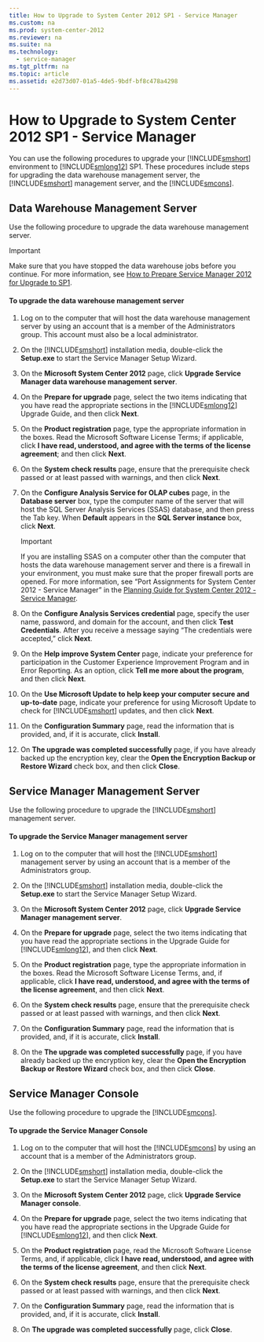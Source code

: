 ```yaml
---
title: How to Upgrade to System Center 2012 SP1 - Service Manager
ms.custom: na
ms.prod: system-center-2012
ms.reviewer: na
ms.suite: na
ms.technology: 
  - service-manager
ms.tgt_pltfrm: na
ms.topic: article
ms.assetid: e2d73d07-01a5-4de5-9bdf-bf8c478a4298
---
```

# How to Upgrade to System Center 2012 SP1 - Service Manager
You can use the following procedures to upgrade your [!INCLUDE[smshort](./Token/smshort_md.md)] environment to [!INCLUDE[smlong12](./Token/smlong12_md.md)] SP1. These procedures include steps for upgrading the data warehouse management server, the [!INCLUDE[smshort](./Token/smshort_md.md)] management server, and the [!INCLUDE[smcons](./Token/smcons_md.md)].

## Data Warehouse Management Server
Use the following procedure to upgrade the data warehouse management server.

> [!IMPORTANT]
> Make sure that you have stopped the data warehouse jobs before you continue. For more information, see [How to Prepare Service Manager 2012 for Upgrade to SP1](./How-to-Prepare-Service-Manager-2012-for-Upgrade-to-SP1.md).

#### To upgrade the data warehouse management server

1.  Log on to the computer that will host the data warehouse management server by using an account that is a member of the Administrators group. This account must also be a local administrator.

2.  On the [!INCLUDE[smshort](./Token/smshort_md.md)] installation media, double\-click the **Setup.exe** to start the Service Manager Setup Wizard.

3.  On the **Microsoft System Center 2012** page, click **Upgrade Service Manager data warehouse management server**.

4.  On the **Prepare for upgrade** page, select the two items indicating that you have read the appropriate sections in the [!INCLUDE[smlong12](./Token/smlong12_md.md)] Upgrade Guide, and then click **Next**.

5.  On the **Product registration** page, type the appropriate information in the boxes. Read the Microsoft Software License Terms; if applicable, click **I have read, understood, and agree with the terms of the license agreement**; and then click **Next**.

6.  On the **System check results** page, ensure that the prerequisite check passed or at least passed with warnings, and then click **Next**.

7.  On the **Configure Analysis Service for OLAP cubes** page, in the **Database server** box, type the computer name of the server that will host the SQL Server Analysis Services \(SSAS\) database, and then press the Tab key. When **Default** appears in the **SQL Server instance** box, click **Next**.

    > [!IMPORTANT]
    > If you are installing SSAS on a computer other than the computer that hosts the data warehouse management server and there is a firewall in your environment, you must make sure that the proper firewall ports are opened. For more information, see “Port Assignments for System Center 2012 \- Service Manager” in the [Planning Guide for System Center 2012 \- Service Manager](http://go.microsoft.com/fwlink/p/?LinkId=209672).

8.  On the **Configure Analysis Services credential** page, specify the user name, password, and domain for the account, and then click **Test Credentials**. After you receive a message saying “The credentials were accepted,” click **Next**.

9. On the **Help improve System Center** page, indicate your preference for participation in the Customer Experience Improvement Program and in Error Reporting. As an option, click **Tell me more about the program**, and then click **Next**.

10. On the **Use Microsoft Update to help keep your computer secure and up\-to\-date** page, indicate your preference for using Microsoft Update to check for [!INCLUDE[smshort](./Token/smshort_md.md)] updates, and then click **Next**.

11. On the **Configuration Summary** page, read the information that is provided, and, if it is accurate, click **Install**.

12. On **The upgrade was completed successfully** page, if you have already backed up the encryption key, clear the **Open the Encryption Backup or Restore Wizard** check box, and then click **Close**.

## Service Manager Management Server
Use the following procedure to upgrade the [!INCLUDE[smshort](./Token/smshort_md.md)] management server.

#### To upgrade the Service Manager management server

1.  Log on to the computer that will host the [!INCLUDE[smshort](./Token/smshort_md.md)] management server by using an account that is a member of the Administrators group.

2.  On the [!INCLUDE[smshort](./Token/smshort_md.md)] installation media, double\-click the **Setup.exe** to start the Service Manager Setup Wizard.

3.  On the **Microsoft System Center 2012** page, click **Upgrade Service Manager management server**.

4.  On the **Prepare for upgrade** page, select the two items indicating that you have read the appropriate sections in the Upgrade Guide for [!INCLUDE[smlong12](./Token/smlong12_md.md)], and then click **Next**.

5.  On the **Product registration** page, type the appropriate information in the boxes. Read the Microsoft Software License Terms, and, if applicable, click **I have read, understood, and agree with the terms of the license agreement**, and then click **Next**.

6.  On the **System check results** page, ensure that the prerequisite check passed or at least passed with warnings, and then click **Next**.

7.  On the **Configuration Summary** page, read the information that is provided, and, if it is accurate, click **Install**.

8.  On the **The upgrade was completed successfully** page, if you have already backed up the encryption key, clear the **Open the Encryption Backup or Restore Wizard** check box, and then click **Close**.

## Service Manager Console
Use the following procedure to upgrade the [!INCLUDE[smcons](./Token/smcons_md.md)].

#### To upgrade the Service Manager Console

1.  Log on to the computer that will host the [!INCLUDE[smcons](./Token/smcons_md.md)] by using an account that is a member of the Administrators group.

2.  On the [!INCLUDE[smshort](./Token/smshort_md.md)] installation media, double\-click the **Setup.exe** to start the Service Manager Setup Wizard.

3.  On the **Microsoft System Center 2012** page, click **Upgrade Service Manager console**.

4.  On the **Prepare for upgrade** page, select the two items indicating that you have read the appropriate sections in the Upgrade Guide for [!INCLUDE[smlong12](./Token/smlong12_md.md)], and then click **Next**.

5.  On the **Product registration** page, read the Microsoft Software License Terms, and, if applicable, click **I have read, understood, and agree with the terms of the license agreement**, and then click **Next**.

6.  On the **System check results** page, ensure that the prerequisite check passed or at least passed with warnings, and then click **Next**.

7.  On the **Configuration Summary** page, read the information that is provided, and, if it is accurate, click **Install**.

8.  On **The upgrade was completed successfully** page, click **Close**.


